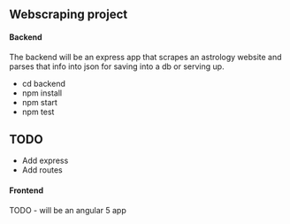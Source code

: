## Webscraping project

#### Backend

The backend will be an express app that scrapes an astrology website and parses that info into json for saving into a db or serving up.

* cd backend
* npm install
* npm start
* npm test

## TODO
* Add express
* Add routes


#### Frontend

TODO - will be an angular 5 app
